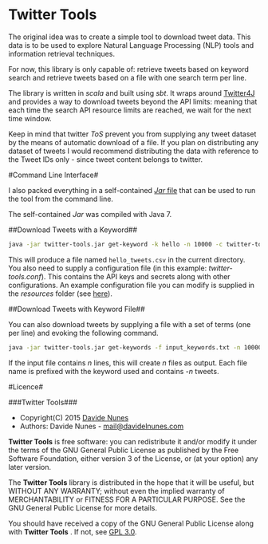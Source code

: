 Twitter Tools 
=============
The original idea was to create a simple tool to download tweet data. This data is to be used to explore Natural Language Processing (NLP) tools and information retrieval techniques. 

For now, this library is only capable of: retrieve tweets based on keyword search and retrieve tweets based on a file with one search term per line. 

The library is written in _scala_ and built using _sbt_. It wraps around [Twitter4J](http://twitter4j.org/en/) and provides a way to download tweets beyond the API limits: meaning that each time the search API resource limits are reached, we wait for the next time window.

Keep in mind that twitter _ToS_ prevent you from supplying any tweet dataset by the means of automatic download of a file. If you plan on distributing any dataset of tweets I would recommend distributing the data with reference to the Tweet IDs only - since tweet content belongs to twitter. 

#Command Line Interface#

I also packed everything in a self-contained [_Jar_ file](https://github.com/davidelnunes/TwitterTools/releases/download/v1.0/twitter-tools.jar) that can be used to run the tool from the command line.

The self-contained _Jar_ was compiled with Java 7.


##Download Tweets with a Keyword##

```bash
java -jar twitter-tools.jar get-keyword -k hello -n 10000 -c twitter-tools.conf
```

This will produce a file named `hello_tweets.csv` in the current directory. You also need to supply a configuration file (in this example: _twitter-tools.conf_). This contains the API keys and secrets along with other configurations. An example configuration file you can modify is supplied in the _resources_ folder (see [here](https://github.com/davidelnunes/TwitterTools/blob/master/src/main/resources/twitter-tools.conf)).

##Download Tweets with Keyword File##

You can also download tweets by supplying a file with a set of terms (one per line) and evoking the following command. 

```bash
java -jar twitter-tools.jar get-keywords -f input_keywords.txt -n 10000 -c twitter-tools.conf
```

If the input file contains _n_ lines, this will create _n_ files as output. Each file name is prefixed with the keyword used and contains _-n_ tweets. 

#Licence#

###Twitter Tools###

* Copyright(C) 2015 [Davide Nunes](http://davidenunes.com)
* Authors: Davide Nunes - mail@davidelnunes.com

**Twitter Tools** is free software: you can redistribute it and/or modify it under the terms of the GNU General Public License as published by the Free Software Foundation, either version 3 of the License, or (at your option) any later version.

The **Twitter Tools** library is distributed in the hope that it will be useful, but WITHOUT ANY WARRANTY; without even the implied warranty of MERCHANTABILITY or FITNESS FOR A PARTICULAR PURPOSE. See the GNU General Public License for more details.

You should have received a copy of the GNU General Public License along with **Twitter Tools** . If not, see [GPL 3.0](http://www.gnu.org/licenses/gpl-3.0.html).






